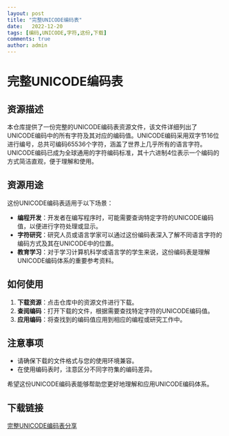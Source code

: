 ```yaml
---
layout: post
title: "完整UNICODE编码表"
date:   2022-12-20
tags: [编码,UNICODE,字符,这份,下载]
comments: true
author: admin
---
```

# 完整UNICODE编码表

## 资源描述

本仓库提供了一份完整的UNICODE编码表资源文件，该文件详细列出了UNICODE编码中的所有字符及其对应的编码值。UNICODE编码采用双字节16位进行编号，总共可编码65536个字符，涵盖了世界上几乎所有的语言字符。UNICODE编码已成为全球通用的字符编码标准，其十六进制4位表示一个编码的方式简洁直观，便于理解和使用。

## 资源用途

这份UNICODE编码表适用于以下场景：

- **编程开发**：开发者在编写程序时，可能需要查询特定字符的UNICODE编码值，以便进行字符处理或显示。
- **字符研究**：研究人员或语言学家可以通过这份编码表深入了解不同语言字符的编码方式及其在UNICODE中的位置。
- **教育学习**：对于学习计算机科学或语言学的学生来说，这份编码表是理解UNICODE编码体系的重要参考资料。

## 如何使用

1. **下载资源**：点击仓库中的资源文件进行下载。
2. **查阅编码**：打开下载的文件，根据需要查找特定字符的UNICODE编码值。
3. **应用编码**：将查找到的编码值应用到相应的编程或研究工作中。

## 注意事项

- 请确保下载的文件格式与您的使用环境兼容。
- 在使用编码表时，注意区分不同字符集的编码差异。

希望这份UNICODE编码表能够帮助您更好地理解和应用UNICODE编码体系。

## 下载链接

[完整UNICODE编码表分享](https://pan.quark.cn/s/ab56563f7242)